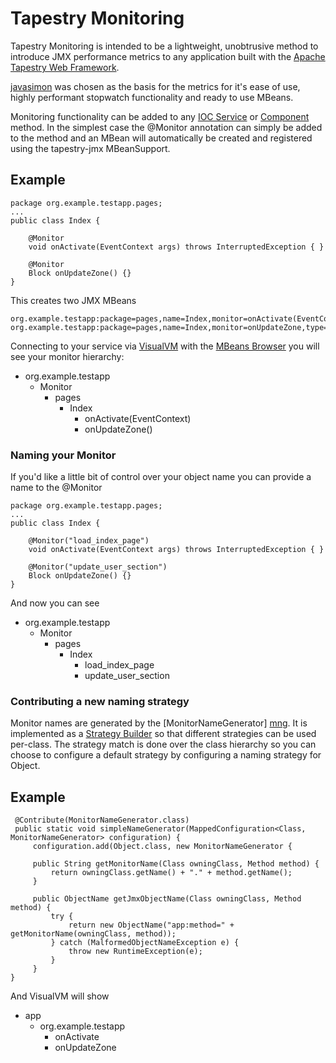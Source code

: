 Tapestry Monitoring
===================

Tapestry Monitoring is intended to be a lightweight, unobtrusive method
to introduce JMX performance metrics to any application built with the
[Apache Tapestry Web Framework](http://tapestry.apache.org]).

[javasimon](http://code.google.com/p/javasimon/) was chosen as the basis
for the metrics for it's ease of use, highly performant stopwatch functionality
and ready to use MBeans.

Monitoring functionality can be added to any
[IOC Service](http://tapestry.apache.org/defining-tapestry-ioc-services.html)
or [Component](http://tapestry.apache.org/component-classes.html) method. In the
simplest case the @Monitor annotation can simply be added to the method and
an MBean will automatically be created and registered using the tapestry-jmx
MBeanSupport.

Example
-------

    package org.example.testapp.pages;
    ...
    public class Index {

        @Monitor
        void onActivate(EventContext args) throws InterruptedException { }

        @Monitor
        Block onUpdateZone() {}
    }

This creates two JMX MBeans

    org.example.testapp:package=pages,name=Index,monitor=onActivate(EventContext),type=Monitor
    org.example.testapp:package=pages,name=Index,monitor=onUpdateZone,type=Monitor

Connecting to your service via [VisualVM](http://visualvm.java.net/) with the
[MBeans Browser](http://visualvm.java.net/plugins.html) you will see your monitor hierarchy:

* org.example.testapp
    * Monitor
        * pages
            * Index
                * onActivate(EventContext)
                * onUpdateZone()


### Naming your Monitor ###

If you'd like a little bit of control over your object name you can provide a name to the @Monitor

    package org.example.testapp.pages;
    ...
    public class Index {

        @Monitor("load_index_page")
        void onActivate(EventContext args) throws InterruptedException { }

        @Monitor("update_user_section")
        Block onUpdateZone() {}
    }

And now you can see

* org.example.testapp
    * Monitor
        * pages
            * Index
                * load\_index\_page
                * update\_user\_section

### Contributing a new naming strategy ###

Monitor names are generated by the [MonitorNameGenerator] [mng]. It is implemented as a [Strategy Builder][sb]
so that different strategies can be used per-class. The strategy match is done over the class hierarchy so you
can choose to configure a default strategy by configuring a naming strategy for Object.

  [sb]: http://tapestry.apache.org/strategybuilder-service.html
  [mng]: https://github.com/joshcanfield/tapestry-monitoring/blob/master/src/main/java/org/apache/tapestry5/monitor/MonitorNameGenerator.java

Example
-------

     @Contribute(MonitorNameGenerator.class)
     public static void simpleNameGenerator(MappedConfiguration<Class, MonitorNameGenerator> configuration) {
         configuration.add(Object.class, new MonitorNameGenerator {

         public String getMonitorName(Class owningClass, Method method) {
             return owningClass.getName() + "." + method.getName();
         }

         public ObjectName getJmxObjectName(Class owningClass, Method method) {
             try {
                 return new ObjectName("app:method=" + getMonitorName(owningClass, method));
             } catch (MalformedObjectNameException e) {
                 throw new RuntimeException(e);
             }
         }
    }

And VisualVM will show

* app
    * org.example.testapp
        * onActivate
        * onUpdateZone

